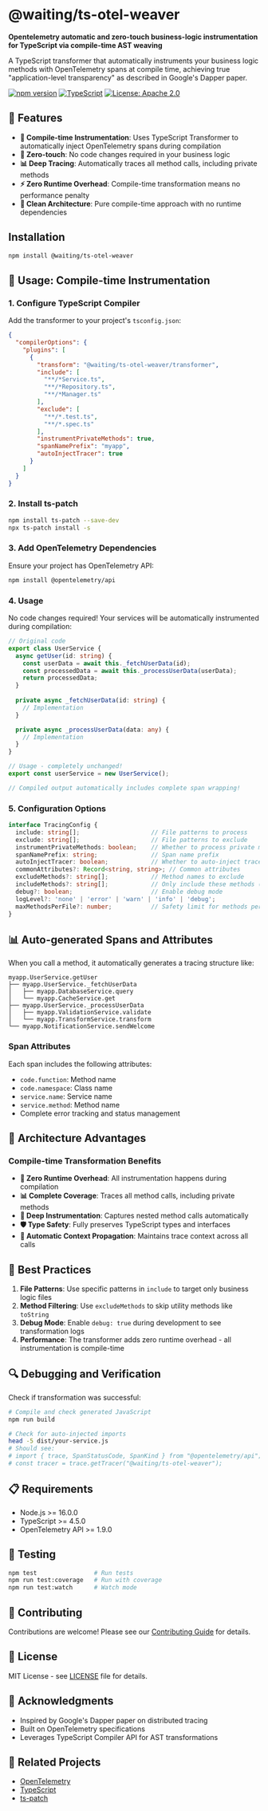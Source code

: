 # @waiting/ts-otel-weaver

**Opentelemetry automatic and zero-touch business-logic instrumentation for TypeScript via compile-time AST weaving**

A TypeScript transformer that automatically instruments your business logic methods with OpenTelemetry spans at compile time, achieving true "application-level transparency" as described in Google's Dapper paper.

[![npm version](https://badge.fury.io/js/%40waiting%2Fts-otel-weaver.svg)](https://badge.fury.io/js/%40waiting%2Fts-otel-weaver)
[![TypeScript](https://img.shields.io/badge/TypeScript-5.0+-blue.svg)](https://www.typescriptlang.org/)
[![License: Apache 2.0](https://img.shields.io/badge/License-Apache%202.0-blue.svg)](https://opensource.org/licenses/Apache-2.0)

## 🚀 Features

- **🔧 Compile-time Instrumentation**: Uses TypeScript Transformer to automatically inject OpenTelemetry spans during compilation
- **🎯 Zero-touch**: No code changes required in your business logic
- **📊 Deep Tracing**: Automatically traces all method calls, including private methods
- **⚡ Zero Runtime Overhead**: Compile-time transformation means no performance penalty
- **🎨 Clean Architecture**: Pure compile-time approach with no runtime dependencies

## Installation

```bash
npm install @waiting/ts-otel-weaver
```

## 🎯 Usage: Compile-time Instrumentation

### 1. Configure TypeScript Compiler

Add the transformer to your project's `tsconfig.json`:

```json
{
  "compilerOptions": {
    "plugins": [
      {
        "transform": "@waiting/ts-otel-weaver/transformer",
        "include": [
          "**/*Service.ts",
          "**/*Repository.ts",
          "**/*Manager.ts"
        ],
        "exclude": [
          "**/*.test.ts",
          "**/*.spec.ts"
        ],
        "instrumentPrivateMethods": true,
        "spanNamePrefix": "myapp",
        "autoInjectTracer": true
      }
    ]
  }
}
```

### 2. Install ts-patch

```bash
npm install ts-patch --save-dev
npx ts-patch install -s
```

### 3. Add OpenTelemetry Dependencies

Ensure your project has OpenTelemetry API:

```bash
npm install @opentelemetry/api
```

### 4. Usage

No code changes required! Your services will be automatically instrumented during compilation:

```typescript
// Original code
export class UserService {
  async getUser(id: string) {
    const userData = await this._fetchUserData(id);
    const processedData = await this._processUserData(userData);
    return processedData;
  }
  
  private async _fetchUserData(id: string) {
    // Implementation
  }

  private async _processUserData(data: any) {
    // Implementation  
  }
}

// Usage - completely unchanged!
export const userService = new UserService();

// Compiled output automatically includes complete span wrapping!
```

### 5. Configuration Options

```typescript
interface TracingConfig {
  include: string[];                    // File patterns to process
  exclude: string[];                    // File patterns to exclude
  instrumentPrivateMethods: boolean;    // Whether to process private methods
  spanNamePrefix: string;               // Span name prefix
  autoInjectTracer: boolean;            // Whether to auto-inject tracer imports
  commonAttributes?: Record<string, string>; // Common attributes
  excludeMethods?: string[];            // Method names to exclude
  includeMethods?: string[];            // Only include these methods (highest priority)
  debug?: boolean;                      // Enable debug mode
  logLevel?: 'none' | 'error' | 'warn' | 'info' | 'debug';
  maxMethodsPerFile?: number;           // Safety limit for methods per file
}
```


## 📊 Auto-generated Spans and Attributes

When you call a method, it automatically generates a tracing structure like:

```
myapp.UserService.getUser
├── myapp.UserService._fetchUserData
│   ├── myapp.DatabaseService.query
│   └── myapp.CacheService.get
├── myapp.UserService._processUserData
│   ├── myapp.ValidationService.validate
│   └── myapp.TransformService.transform
└── myapp.NotificationService.sendWelcome
```

### Span Attributes

Each span includes the following attributes:

- `code.function`: Method name
- `code.namespace`: Class name
- `service.name`: Service name
- `service.method`: Method name
- Complete error tracking and status management

## 🔧 Architecture Advantages

### Compile-time Transformation Benefits

- **🚀 Zero Runtime Overhead**: All instrumentation happens during compilation
- **📊 Complete Coverage**: Traces all method calls, including private methods
- **🎯 Deep Instrumentation**: Captures nested method calls automatically
- **🛡️ Type Safety**: Fully preserves TypeScript types and interfaces
- **🔄 Automatic Context Propagation**: Maintains trace context across all calls

## 📝 Best Practices

1. **File Patterns**: Use specific patterns in `include` to target only business logic files
2. **Method Filtering**: Use `excludeMethods` to skip utility methods like `toString`
3. **Debug Mode**: Enable `debug: true` during development to see transformation logs
4. **Performance**: The transformer adds zero runtime overhead - all instrumentation is compile-time

## 🔍 Debugging and Verification

Check if transformation was successful:

```bash
# Compile and check generated JavaScript
npm run build

# Check for auto-injected imports
head -5 dist/your-service.js
# Should see:
# import { trace, SpanStatusCode, SpanKind } from "@opentelemetry/api";
# const tracer = trace.getTracer("@waiting/ts-otel-weaver");
```

## 📋 Requirements

- Node.js >= 16.0.0
- TypeScript >= 4.5.0
- OpenTelemetry API >= 1.9.0

## 🧪 Testing

```bash
npm test                # Run tests
npm run test:coverage   # Run with coverage
npm run test:watch      # Watch mode
```

## 🤝 Contributing

Contributions are welcome! Please see our [Contributing Guide](CONTRIBUTING.md) for details.

## 📄 License

MIT License - see [LICENSE](LICENSE) file for details.

## 🙏 Acknowledgments

- Inspired by Google's Dapper paper on distributed tracing
- Built on OpenTelemetry specifications
- Leverages TypeScript Compiler API for AST transformations

## 🔗 Related Projects

- [OpenTelemetry](https://opentelemetry.io/)
- [TypeScript](https://www.typescriptlang.org/)
- [ts-patch](https://github.com/nonara/ts-patch)
